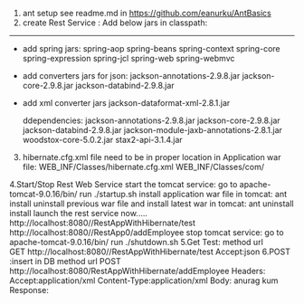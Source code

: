 1.  ant setup
   see readme.md in https://github.com/eanurku/AntBasics 
2. create Rest Service :
  Add below jars in classpath:
  -----------------------------  
* add spring jars:
    spring-aop
    spring-beans
    spring-context
    spring-core
    spring-expression
    spring-jcl
    spring-web
    spring-webmvc
* add converters jars for json:
    jackson-annotations-2.9.8.jar
    jackson-core-2.9.8.jar
    jackson-databind-2.9.8.jar

* add xml converter jars
    jackson-dataformat-xml-2.8.1.jar
    
    ddependencies:
    jackson-annotations-2.9.8.jar
    jackson-core-2.9.8.jar
    jackson-databind-2.9.8.jar
    jackson-module-jaxb-annotations-2.8.1.jar
    woodstox-core-5.0.2.jar
    stax2-api-3.1.4.jar

 
3. hibernate.cfg.xml file need to be in proper location in Application war file:
    WEB_INF/Classes/hibernate.cfg.xml
    WEB_INF/Classes/com/

4.Start/Stop Rest Web  Service
    start the tomcat service:
        go to apache-tomcat-9.0.16/bin/
        run ./startup.sh
    install application war file in tomcat:
        ant  install
    uninstall previous war file and install latest war in tomcat:
        ant uninstall install
    launch the rest service now.....
        http://localhost:8080//RestAppWithHibernate/test
        http://localhost:8080//RestApp0/addEmployee
    stop tomcat service:
        go to apache-tomcat-9.0.16/bin/
        run ./shutdown.sh
5.Get Test:
    method url    
    GET     http://localhost:8080//RestAppWithHibernate/test
    Accept:json
6.POST :insert in DB
    method url
    POST    http://localhost:8080/RestAppWithHibernate/addEmployee
    Headers:
    Accept:application/xml
    Content-Type:application/xml
    Body:
    <Employee>
    	<firstname>anurag</firstname>
    	<lastname>kum</lastname>
    </Employee>
    Response: